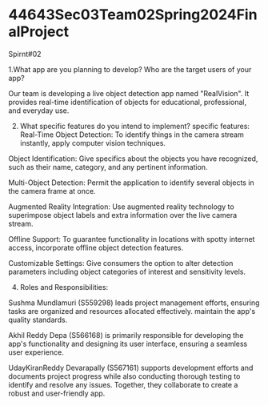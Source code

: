 # 44643Sec03Team02Spring2024FinalProject

Spirnt#02   

1.What app are you planning to develop? Who are the target users of your app?  

Our team is developing a live object detection app named "RealVision". It provides real-time identification of objects for educational, professional, and everyday use.

2. What specific features do you intend to implement?
specific features: 
Real-Time Object Detection: To identify things in the camera stream instantly, apply computer vision techniques.

Object Identification: Give specifics about the objects you have recognized, such as their name, category, and any pertinent information.

Multi-Object Detection: Permit the application to identify several objects in the camera frame at once.

Augmented Reality Integration: Use augmented reality technology to superimpose object labels and extra information over the live camera stream.

Offline Support: To guarantee functionality in locations with spotty internet access, incorporate offline object detection features.

Customizable Settings: Give consumers the option to alter detection parameters including object categories of interest and sensitivity levels.

4. Roles and Responsibilities:
   
 Sushma Mundlamuri (S559298) leads project management efforts, ensuring tasks are organized and resources allocated effectively. maintain the app's quality standards.
 
 Akhil Reddy Depa (S566168) is primarily responsible for developing the app's functionality and designing its user interface, ensuring a seamless user experience.
 
 UdayKiranReddy Devarapally (S567161) supports development efforts and documents project progress while also conducting thorough testing to identify and resolve any issues. 
 Together, they collaborate to create a robust and user-friendly app.



